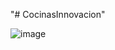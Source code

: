 "# CocinasInnovacion"  

![image](https://github.com/user-attachments/assets/31f0c725-8beb-49f6-8a77-40627fb83706)

